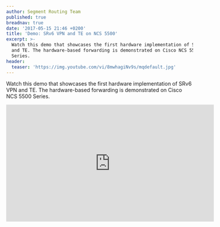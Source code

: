 ```yaml
---
author: Segment Routing Team
published: true
breadnav: true
date: '2017-05-15 21:46 +0200'
title: 'Demo: SRv6 VPN and TE on NCS 5500'
excerpt: >-
  Watch this demo that showcases the first hardware implementation of SRv6 VPN
  and TE. The hardware-based forwarding is demonstrated on Cisco NCS 5500
  Series.
header:
  teaser: 'https://img.youtube.com/vi/8mwhagiNv9s/mqdefault.jpg'
---
```

Watch this demo that showcases the first hardware implementation of SRv6 VPN and TE. The hardware-based forwarding is demonstrated on Cisco NCS 5500 Series.
<iframe width="560" height="315" src="https://www.youtube.com/embed/8mwhagiNv9s" frameborder="0" allowfullscreen></iframe>
